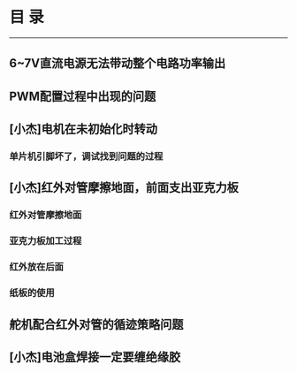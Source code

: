 # 目  录
**********
## 6~7V直流电源无法带动整个电路功率输出
## PWM配置过程中出现的问题
## [小杰]电机在未初始化时转动
### 单片机引脚坏了，调试找到问题的过程
## [小杰]红外对管摩擦地面，前面支出亚克力板
### 红外对管摩擦地面
### 亚克力板加工过程
### 红外放在后面
### 纸板的使用
## 舵机配合红外对管的循迹策略问题
## [小杰]电池盒焊接一定要缠绝缘胶
